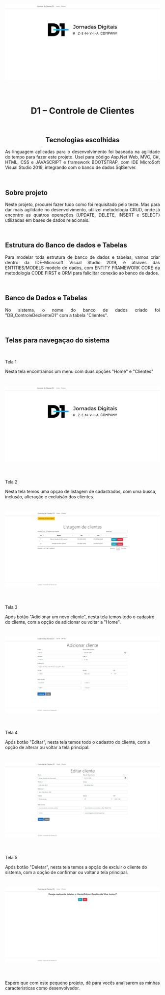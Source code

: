 <h1 align="center">
    <img src=".\Imagensreadme\foto01.png">
</h1>
<br>
<h1 align="center">D1 – Controle de Clientes</h1>  
<br>
<h2 align="center">Tecnologias escolhidas</h2>
<p align="justify">As linguagem aplicadas para o desenvolvimento foi baseada na agilidade do tempo para fazer este projeto. Usei para código
 Asp.Net Web, MVC, C#, HTML, CSS e JAVASCRIPT e framework BOOTSTRAP, com IDE MicroSoft Visual Studio 2019, integrando com o banco de dados SqlServer.</p>
<br>
<h2 align="left">Sobre projeto</h2>
<p align="justify">Neste projeto, procurei fazer tudo como foi requisitado pelo teste. Mas para dar mais agilidade no desenvolvimento, utilizei metodologia CRUD, onde já encontro as quatros operações (UPDATE, DELETE, INSERT e SELECT) utilizadas em bases de dados relacionais.</p>
<br>
<h2 align="left">Estrutura do Banco de dados e Tabelas</h2>
<p align="justify">Para modelar toda estrutura de banco de dados e tabelas, vamos criar dentro da IDE-Microsoft Visual Studio 2019, é através das ENTITIES/MODELS modelo de dados, com ENTITY FRAMEWORK CORE da metodologia CODE FIRST e ORM para faliclitar conexão ao banco de dados.</p>
<br>
<h2 align="left">Banco de Dados e Tabelas</h2>
<p align="justify">No sistema, o nome do banco de dados criado foi "DB_ControleDeclienteD1" com a tabela "Clientes".</p> 
<br>
<h2 align="left">Telas para navegaçao do sistema</h2>
<br>
<p>Tela 1</p>
<p>Nesta tela encontramos um menu com duas opções "Home" e "Clientes"</p>
<h1 align="center">
    <img src=".\Imagensreadme\foto01.png">
</h1>
<br>
<p>Tela 2</p>
<p>Nesta tela temos uma opçao de listagem de cadastrados, com uma busca, inclusão, alteração e excluisão dos clientes.</p>
<h1 align="center">
    <img src=".\Imagensreadme\foto02.png">
</h1>
<br>
<p>Tela 3</p>
<p>Após botão "Adicionar um novo cliente", nesta tela temos todo o cadastro do cliente, com a opção de adicionar ou voltar a "Home".</p>
<h1 align="center">
    <img src=".\Imagensreadme\foto03.png">
</h1>
<br>
<p>Tela 4</p>
<p>Após botão "Editar", nesta tela temos todo o cadastro do cliente, com a opção de alterar ou voltar a tela principal.</p>
<h1 align="center">
    <img src=".\Imagensreadme\foto04.png">
</h1>
<br>
<p>Tela 5</p>
<p>Após botão "Deletar", nesta tela temos a opção de excluir o cliente do sistema, com a opção de confirmar ou voltar a tela principal.</p>
<h1 align="center">
    <img src=".\Imagensreadme\foto05.png">
</h1>
<br>
<p align="justify">Espero que com este pequeno projeto, dê para vocês analisarem as minhas caracteristicas como desenvolvedor.</p>
